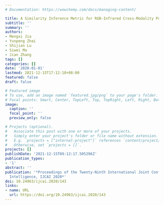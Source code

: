 ```yaml
---
# Documentation: https://wowchemy.com/docs/managing-content/

title: A Similarity Inference Metric for RGB-Infrared Cross-Modality Person Re-identification
subtitle: ''
summary: ''
authors:
- Mengxi Jia
- Yunpeng Zhai
- Shijian Lu
- Siwei Ma
- Jian Zhang
tags: []
categories: []
date: '2020-01-01'
lastmod: 2021-12-15T17:12:18+08:00
featured: false
draft: false

# Featured image
# To use, add an image named `featured.jpg/png` to your page's folder.
# Focal points: Smart, Center, TopLeft, Top, TopRight, Left, Right, BottomLeft, Bottom, BottomRight.
image:
  caption: ''
  focal_point: ''
  preview_only: false

# Projects (optional).
#   Associate this post with one or more of your projects.
#   Simply enter your project's folder or file name without extension.
#   E.g. `projects = ["internal-project"]` references `content/project/deep-learning/index.md`.
#   Otherwise, set `projects = []`.
projects: []
publishDate: '2021-12-15T09:12:17.505296Z'
publication_types:
- '1'
abstract: ''
publication: '*Proceedings of the Twenty-Ninth International Joint Conference on Artificial
  Intelligence, IJCAI 2020*'
doi: 10.24963/ijcai.2020/143
links:
- name: URL
  url: https://doi.org/10.24963/ijcai.2020/143
---
```

